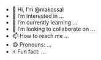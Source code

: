 - 👋 Hi, I’m @makossal
- 👀 I’m interested in ...
- 🌱 I’m currently learning ...
- 💞️ I’m looking to collaborate on ...
- 📫 How to reach me ...
- 😄 Pronouns: ...
- ⚡ Fun fact: ...

<!---
makossal/makossal is a ✨ special ✨ repository because its `README.md` (this file) appears on your GitHub profile.
You can click the Preview link to take a look at your changes.
--->
